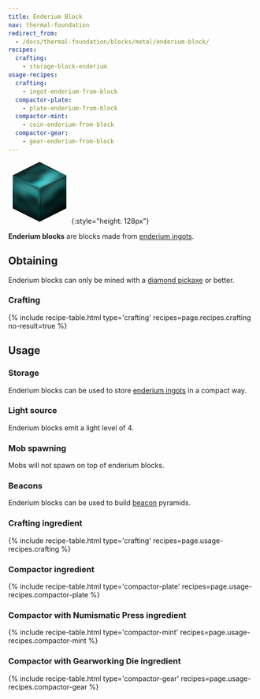 ```yaml
---
title: Enderium Block
nav: thermal-foundation
redirect_from:
  - /docs/thermal-foundation/blocks/metal/enderium-block/
recipes:
  crafting:
    - storage-block-enderium
usage-recipes:
  crafting:
    - ingot-enderium-from-block
  compactor-plate:
    - plate-enderium-from-block
  compactor-mint:
    - coin-enderium-from-block
  compactor-gear:
    - gear-enderium-from-block
---
```


![Enderium block](/assets/images/thermal-foundation/storage-block-enderium.png){:style="height: 128px"}


**Enderium blocks** are blocks made from [enderium
ingots](/docs/enderium-ingot/).


Obtaining
---------

Enderium blocks can only be mined with a [diamond
pickaxe](https://minecraft.gamepedia.com/Pickaxe) or better.

### Crafting
{% include recipe-table.html type='crafting' recipes=page.recipes.crafting no-result=true %}


Usage
-----

### Storage
Enderium blocks can be used to store [enderium ingots](/docs/enderium-ingot/) in
a compact way.

### Light source
Enderium blocks emit a light level of 4.

### Mob spawning
Mobs will not spawn on top of enderium blocks.

### Beacons
Enderium blocks can be used to build
[beacon](https://minecraft.gamepedia.com/Beacon) pyramids.

### Crafting ingredient
{% include recipe-table.html type='crafting' recipes=page.usage-recipes.crafting %}

### Compactor ingredient
{% include recipe-table.html type='compactor-plate' recipes=page.usage-recipes.compactor-plate %}

### Compactor with Numismatic Press ingredient
{% include recipe-table.html type='compactor-mint' recipes=page.usage-recipes.compactor-mint %}

### Compactor with Gearworking Die ingredient
{% include recipe-table.html type='compactor-gear' recipes=page.usage-recipes.compactor-gear %}
